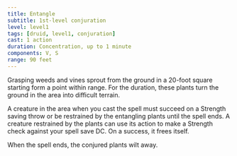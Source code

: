 ```yaml
---
title: Entangle
subtitle: 1st-level conjuration
level: level1
tags: [druid, level1, conjuration]
cast: 1 action
duration: Concentration, up to 1 minute
components: V, S
range: 90 feet
---
```

Grasping weeds and vines sprout from the ground in a 20-foot square starting form a point within range. For the duration, these plants turn the ground in the area into difficult terrain.

A creature in the area when you cast the spell must succeed on a Strength saving throw or be restrained by the entangling plants until the spell ends. A creature restrained by the plants can use its action to make a Strength check against your spell save DC. On a success, it frees itself.

When the spell ends, the conjured plants wilt away.